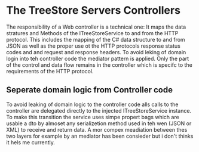# The TreeStore Servers Controllers

The responsibility of a Web controller is a technical one: It maps the data stratures and Methods of the ITreeStoreService to and from the HTTP protocol.
This includes the mapping of the C# data structure to and from JSON as well as the proper use ot the HTTP protocols response status codes and and request and response headers.
To avoid leking of domain login into teh controller code the mediator  pattern is applied.
Only the part of the control and data flow remains in the controller which is specifc to the requirements of the HTTP protocol.

## Seperate domain logic from Controller code

To avoid leaking of domain logic to the controller code alls calls to the controller are delegated directly to the injected ITreeStoreService instance.
To make this transition the service uses simpe  propert bags which are usable a dto by almoset any serializetion method used in teh wen (JSON or XML) to receive and return data.
A mor compex meadiation between thes two layers for example by an mediator has been consieder but i don't thinks it hels me currently.